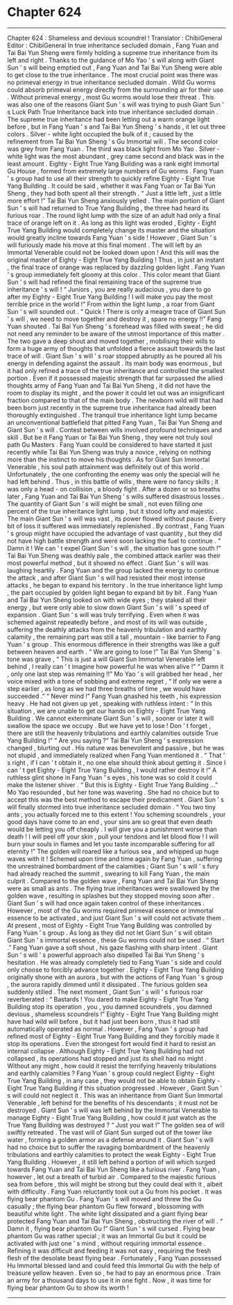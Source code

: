 
# Chapter 624


---

Chapter 624 : Shameless and devious scoundrel !
Translator :
ChibiGeneral
Editor :
ChibiGeneral
In true inheritance secluded domain , Fang Yuan and Tai Bai Yun Sheng were firmly holding a supreme true inheritance from its left and right .
Thanks to the guidance of Mo Yao ’ s will along with Giant Sun ’ s will being emptied out , Fang Yuan and Tai Bai Yun Sheng were able to get close to the true inheritance .
The most crucial point was there was no primeval energy in true inheritance secluded domain .
Wild Gu worms could absorb primeval energy directly from the surrounding air for their use . Without primeval energy , most Gu worms would lose their threat . This was also one of the reasons Giant Sun ’ s will was trying to push Giant Sun ’ s Luck Path True Inheritance back into true inheritance secluded domain .
The supreme true inheritance had been letting out a warm orange light before , but in Fang Yuan ’ s and Tai Bai Yun Sheng ’ s hands , it let out three colors .
Silver - white light occupied the bulk of it ; caused by the refinement from Tai Bai Yun Sheng ’ s Gu Immortal will . The second color was grey from Fang Yuan . The third was black light from Mo Yao .
Silver - white light was the most abundant , grey came second and black was in the least amount .
Eighty - Eight True Yang Building was a rank eight Immortal Gu House , formed from extremely large numbers of Gu worms . Fang Yuan ’ s group had to use all their strength to quickly refine Eighty - Eight True Yang Building .
It could be said , whether it was Fang Yuan or Tai Bai Yun Sheng , they had both spent all their strength .
“ Just a little left , just a little more effort !” Tai Bai Yun Sheng anxiously yelled .
The main portion of Giant Sun ’ s will had returned to True Yang Building , the three had heard its furious roar .
The round light lump with the size of an adult had only a final trace of orange left on it . As long as this light was eroded , Eighty - Eight True Yang Building would completely change its master and the situation would greatly incline towards Fang Yuan ’ s side !
However , Giant Sun ’ s will furiously made his move at this final moment .
The will left by an Immortal Venerable could not be looked down upon !
And this will was the original master of Eighty - Eight True Yang Building ! Thus , in just an instant , the final trace of orange was replaced by dazzling golden light .
Fang Yuan ’ s group immediately felt gloomy at this color .
This color meant that Giant Sun ’ s will had refined the final remaining trace of the supreme true inheritance ’ s will !
“ Juniors , you are really audacious , you dare to go after my Eighty - Eight True Yang Building ! I will make you pay the most terrible price in the world !” From within the light lump , a roar from Giant Sun ’ s will sounded out .
“ Quick ! There is only a meagre trace of Giant Sun ’ s will , we need to move together and destroy it , spare no energy !!” Fang Yuan shouted .
Tai Bai Yun Sheng ’ s forehead was filled with sweat ; he did not need any reminder to be aware of the utmost importance of this matter .
The two gave a deep shout and moved together , mobilising their wills to form a huge army of thoughts that unfolded a fierce assault towards the last trace of will .
Giant Sun ’ s will ’ s roar stopped abruptly as he poured all his energy in defending against the assault .
Its main body was enormous , but it had only refined a trace of the true inheritance and controlled the smallest portion . Even if it possessed majestic strength that far surpassed the allied thoughts army of Fang Yuan and Tai Bai Yun Sheng , it did not have the room to display its might , and the power it could let out was an insignificant fraction compared to that of the main body .
The newborn wild will that had been born just recently in the supreme true inheritance had already been thoroughly extinguished .
The tranquil true inheritance light lump became an unconventional battlefield that pitted Fang Yuan , Tai Bai Yun Sheng and Giant Sun ’ s will .
Contest between wills involved profound techniques and skill .
But be it Fang Yuan or Tai Bai Yun Sheng , they were not truly soul path Gu Masters . Fang Yuan could be considered to have started it just recently while Tai Bai Yun Sheng was truly a novice , relying on nothing more than the instinct to move his thoughts .
As for Giant Sun Immortal Venerable , his soul path attainment was definitely out of this world . Unfortunately , the one confronting the enemy was only the special will he had left behind .
Thus , in this battle of wills , there were no fancy skills ; it was only a head - on collision , a bloody fight .
After a dozen or so breaths later , Fang Yuan and Tai Bai Yun Sheng ’ s wills suffered disastrous losses .
The quantity of Giant Sun ’ s will might be small , not even filling one percent of the true inheritance light lump , but it stood lofty and majestic .
The main Giant Sun ’ s will was vast , its power flowed without pause . Every bit of loss it suffered was immediately replenished .
By contrast , Fang Yuan ’ s group might have occupied the advantage of vast quantity , but they did not have high battle strength and were soon lacking the fuel to continue .
“ Damn it ! We can ’ t expel Giant Sun ’ s will , the situation has gone south !” Tai Bai Yun Sheng was deathly pale , the combined attack earlier was their most powerful method , but it showed no effect .
Giant Sun ’ s will was laughing heartily .
Fang Yuan and the group lacked the energy to continue the attack , and after Giant Sun ’ s will had resisted their most intense attacks , he began to expand his territory .
In the true inheritance light lump , the part occupied by golden light began to expand bit by bit .
Fang Yuan and Tai Bai Yun Sheng looked on with wide eyes ; they staked all their energy , but were only able to slow down Giant Sun ’ s will ’ s speed of expansion .
Giant Sun ’ s will was truly terrifying .
Even when it was schemed against repeatedly before , and most of its will was outside , suffering the deathly attacks from the heavenly tribulation and earthly calamity , the remaining part was still a tall , mountain - like barrier to Fang Yuan ’ s group .
This enormous difference in their strengths was like a gulf between heaven and earth .
“ We are going to lose !” Tai Bai Yun Sheng ’ s tone was grave , “ This is just a will Giant Sun Immortal Venerable left behind , I really can ’ t imagine how powerful he was when alive !”
“ Damn it , only one last step was remaining !!” Mo Yao ’ s will grabbed her head , her voice mixed with a tone of sobbing and extreme regret , “ If only we were a step earlier , as long as we had three breaths of time , we would have succeeded .”
“ Never mind !” Fang Yuan gnashed his teeth , his expression heavy .
He had not given up yet , speaking with ruthless intent : “ In this situation , we are unable to get our hands on Eighty - Eight True Yang Building . We cannot exterminate Giant Sun ’ s will , sooner or later it will swallow the space we occupy . But we have yet to lose ! Don ’ t forget , there are still the heavenly tribulations and earthly calamities outside True Yang Building !”
“ Are you saying ?” Tai Bai Yun Sheng ’ s expression changed , blurting out .
His nature was benevolent and passive , but he was not stupid , and immediately realized when Fang Yuan mentioned it .
“ That ’ s right , if I can ’ t obtain it , no one else should think about getting it . Since I can ’ t get Eighty - Eight True Yang Building , I would rather destroy it !” A ruthless glint shone in Fang Yuan ’ s eyes , his tone was so cold it could make the listener shiver .
“ But this is Eighty - Eight True Yang Building …” Mo Yao resounded , but her tone was wavering .
She had no choice but to accept this was the best method to escape their predicament .
Giant Sun ’ s will finally stormed into true inheritance secluded domain .
“ You two tiny ants , you actually forced me to this extent ! You scheming scoundrels , your good days have come to an end , your sins are so great that even death would be letting you off cheaply . I will give you a punishment worse than death ! I will peel off your skin , pull your tendons and let blood flow ! I will burn your souls in flames and let you taste incomparable suffering for all eternity !”
The golden will roared like a furious sea , and whipped up huge waves with it !
Schemed upon time and time again by Fang Yuan , suffering the unrestrained bombardment of the calamities ; Giant Sun ’ s will ’ s fury had already reached the summit , swearing to kill Fang Yuan , the main culprit .
Compared to the golden wave , Fang Yuan and Tai Bai Yun Sheng were as small as ants .
The flying true inheritances were swallowed by the golden wave , resulting in splashes but they stopped moving soon after .
Giant Sun ’ s will had once again taken control of these inheritances .
However , most of the Gu worms required primeval essence or immortal essence to be activated , and just Giant Sun ’ s will could not activate them .
At present , most of Eighty - Eight True Yang Building was controlled by Fang Yuan ’ s group .
As long as they did not let Giant Sun ’ s will obtain Giant Sun ’ s immortal essence , these Gu worms could not be used .
“ Start .” Fang Yuan gave a soft shout , his gaze flashing with sharp intent .
Giant Sun ’ s will ’ s powerful approach also dispelled Tai Bai Yun Sheng ’ s hesitation . He was already completely tied to Fang Yuan ’ s side and could only choose to forcibly advance together .
Eighty - Eight True Yang Building originally shone with an aurora , but with the actions of Fang Yuan ’ s group , the aurora rapidly dimmed until it dissipated .
The furious golden sea suddenly stilled .
The next moment , Giant Sun ’ s will ’ s furious roar reverberated : “ Bastards ! You dared to make Eighty - Eight True Yang Building stop its operation , you , you damned scoundrels , you damned devious , shameless scoundrels !”
Eighty - Eight True Yang Building might have had wild will before , but it had just been born , thus it had still automatically operated as normal .
However , Fang Yuan ’ s group had refined most of Eighty - Eight True Yang Building and they forcibly made it stop its operations .
Even the strongest fort would find it hard to resist an internal collapse .
Although Eighty - Eight True Yang Building had not collapsed , its operations had stopped and just its shell had no might .
Without any might , how could it resist the terrifying heavenly tribulations and earthly calamities ?
Fang Yuan ’ s group could neglect Eighty - Eight True Yang Building , in any case , they would not be able to obtain Eighty - Eight True Yang Building if this situation progressed .
However , Giant Sun ’ s will could not neglect it .
This was an inheritance from Giant Sun Immortal Venerable , left behind for the benefits of his descendants ; it must not be destroyed .
Giant Sun ’ s will was left behind by the Immortal Venerable to manage Eighty - Eight True Yang Building , how could it just watch as the True Yang Building was destroyed ?
“ Just you wait !” The golden sea of will swiftly retreated .
The vast will of Giant Sun surged out of the tower like water , forming a golden armor as a defense around it .
Giant Sun ’ s will had no choice but to suffer the ravaging bombardment of the heavenly tribulations and earthly calamities to protect the weak Eighty - Eight True Yang Building . However , it still left behind a portion of will which surged towards Fang Yuan and Tai Bai Yun Sheng like a furious river .
Fang Yuan , however , let out a breath of turbid air .
Compared to the majestic furious sea from before , this will might be strong but they could deal with it , albeit with difficulty .
Fang Yuan reluctantly took out a Gu from his pocket .
It was flying bear phantom Gu .
Fang Yuan ’ s will moved and threw the Gu casually ; the flying bear phantom Gu flew forward , blossoming with beautiful white light .
The white light dissipated and a giant flying bear protected Fang Yuan and Tai Bai Yun Sheng , obstructing the river of will .
“ Damn it , flying bear phantom Gu !” Giant Sun ’ s will cursed .
Flying bear phantom Gu was rather special ; it was an Immortal Gu but it could be activated with just one ’ s mind , without requiring immortal essence .
Refining it was difficult and feeding it was not easy , requiring the fresh flesh of the desolate beast flying bear .
Fortunately , Fang Yuan possessed Hu Immortal blessed land and could feed this Immortal Gu with the help of treasure yellow heaven .
Even so , he had to pay an enormous price .
Train an army for a thousand days to use it in one fight .
Now , it was time for flying bear phantom Gu to show its worth !

---

